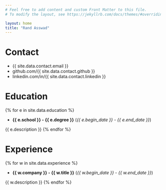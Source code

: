 ```yaml
---
# Feel free to add content and custom Front Matter to this file.
# To modify the layout, see https://jekyllrb.com/docs/themes/#overriding-theme-defaults

layout: home
title: "Rand Asswad"
---
```


# Contact
- {{ site.data.contact.email }}
- github.com/{{ site.data.contact.github }}
- linkedin.com/in/{{ site.data.contact.linkedin }}

# Education

{% for e in site.data.education %}
- **{{ e.school }} - {{ e.degree }}** (*{{ e.begin_date }} - {{ e.end_date }}*)

{{ e.description }}
{% endfor %}

# Experience

{% for w in site.data.experience %}
- **{{ w.company }} - {{ w.title }}** (*{{ w.begin_date }} - {{ w.end_date }}*)

{{ w.description }}
{% endfor %}
